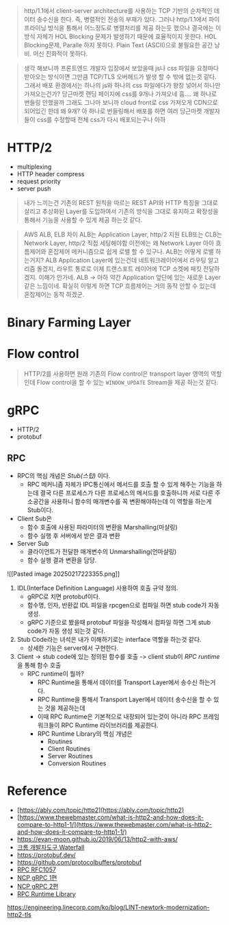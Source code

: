 
> http/1.1에서 client-server architecture를 사용하는 TCP 기반의 순차적인 데이터 송수신을 한다.
> 즉, 병렬적인 전송의 부재가 있다. 그러나 http/1.1에서 파이프라이닝 방식을 통해서 어느정도로 병렬처리를 제공 하는듯 했으나 결국에는 이 방식 자체가 HOL Blocking 문제가 발생하기 때문에 효율적이지 못한다.
> HOL Blocking문제, Paralle 하지 못하다. Plain Text (ASCII)으로 불필요한 공간 낭비. 머신 친화적이 못하다.

> 생각 해보니까 프론트엔드 개발자 입장에서 보았을때 js나 css 파일을 요청마다 받아오는 방식이면 그만큼 TCP/TLS 오버헤드가 발생 할 수 밖에 없는것 같다. 그래서 배포 환경에서는 하나의 js와 하나의 css 파일에다가 왕창 넣어서 하나만 가져오는건가? 당근마켓 랜딩 페이지에 css를 9개나 가져오네 흠.... 왜 하나로 번들링 안했을까 그래도 그나마 보니까 cloud front로 css 가져오게 CDN으로 되어있긴 한데 왜 9개? 아 하나로 번들링해서 배포를 하면 여러 당근마켓 개발자들이 css를 수정할때 전체 css가 다시 배포되는구나 아하

# HTTP/2

- multiplexing
- HTTP header compress
- request priority
- server push

> 내가 느끼는건 기존의 REST 원칙을 따르는 REST API와 HTTP 특징을 그대로 살리고 추상화된 Layer를 도입하여서 기존의 방식을 그대로 유지하고 확장성을 통해서 기능을 사용할 수 있게 제공 하는것 같다.


> AWS ALB, ELB 차이
> ALB는 Application Layer, http/2 지원
> ELB또는 CLB는 Network Layer, http/2 직접 세팅해야함
> 이전에는 왜 Network Layer 아아 흐름제어와 혼잡제어 메커니즘으로 쉽게 로밸 할 수 있구나.
> ALB는 어떻게 로밸 하는거지?
> ALB Application Layer에 있는건데 네트워크레이어에서 라우팅 알고리즘 돌겠지, 라우트 통로로 이제 트랜스포트 레이어에 TCP 소켓에 패킷 전달하겠지. 이해가 안가네.
> ALB -> 아하 약간 Application 앞단에 있는 새로운 Layer같은 느낌이네. 확실히 이렇게 하면 TCP 흐름제어는 거의 동작 안할 수 있는데 혼잡제어는 동작 하겠군.




# Binary Farming Layer



# Flow control

> HTTP/2를 사용하면 원래 기존의 Flow control은 transport layer 영역의 역할인데 Flow control을 할 수 있는 `WINDOW_UPDATE` Stream을 제공 하는것 같다.


# gRPC

- HTTP/2
- protobuf

## RPC

- RPC의 핵심 개념은 *Stub(스텁)* 이다.
	- RPC 메커니즘 자체가 IPC통신에서 메서드를 호출 할 수 있게 해주는 기능을 하는데 결국 다른 프로세스가 다른 프로세스의 메서드를 호출하니까 서로 다른 주소공간을 사용하니 함수의 매개변수를 꼭 변환해야하는데 이 역할을 하는게 Stub이다.
- Client Sub은 
	- 함수 호출에 사용된 파라미터의 변환을 Marshalling(마샬링)
	- 함수 실행 후 서버에서 받은 결과 변환
- Server Sub
	- 클라이언트가 전달한 매개변수의 Unmarshalling(언마샬링)
	- 함수 실행 결과 변환을 담당.

![[Pasted image 20250217223355.png]]

1. IDL(Interface Definition Language) 사용하여 호출 규약 정의.
	- gRPC로 치면 protobuf이다.
	- 함수명, 인자, 반환값 IDL 파일을 rpcgen으로 컴파일 하면 stub code가 자동 생성.
	- gRPC 기준으로 봤을때 protobuf 파일을 작성해서 컴파일 하면 그게 stub code가 자동 생성 되는것 같다.
2. Stub Code라는 녀석은 내가 이해하기로는 interface 역할을 하는것 같다.
	- 상세한 기능은 server에서 구현한다.
3. Client -> stub code에 있는 정의된 함수를 호출 -> client stub이 *RPC runtime* 을 통해 함수 호출
	- RPC runtime이 뭘까?
		- RPC Runtime을 통해서 데이터를 Transport Layer에서 송수신 하는거다.
		- RPC Runtime을 통해서 Transport Layer에서 데이터 송수신을 할 수 있는 것을 제공하는데
		- 이때 RPC Runtime은 기본적으로 내장되어 있는것이 아니라 RPC 프레임워크들이 RPC Runtime 라이브러리를 제공한다.
		- RPC Runtime Library의 핵심 개념은
			- Routines
			- Client Routines
			- Server Routines
			- Conversion Routines


# Reference

- [https://ably.com/topic/http2](https://ably.com/topic/http2) 
- [https://www.thewebmaster.com/what-is-http2-and-how-does-it-compare-to-http1-1/](https://www.thewebmaster.com/what-is-http2-and-how-does-it-compare-to-http1-1/) 
- https://evan-moon.github.io/2019/06/13/http2-with-aws/
- [크롬 개발자도구 Waterfall](https://hi-claire.tistory.com/9) 
- https://protobuf.dev/
- https://github.com/protocolbuffers/protobuf
- [RPC RFC1057](https://datatracker.ietf.org/doc/html/rfc1057?utm_source=chatgpt.com#appendix-A) 
- [NCP gRPC 1편](https://blog.naver.com/n_cloudplatform/221751268831) 
- [NCP gRPC 2편](https://medium.com/naver-cloud-platform/nbp-%EA%B8%B0%EC%88%A0-%EA%B2%BD%ED%97%98-%EC%8B%9C%EB%8C%80%EC%9D%98-%ED%9D%90%EB%A6%84-grpc-%EA%B9%8A%EA%B2%8C-%ED%8C%8C%EA%B3%A0%EB%93%A4%EA%B8%B0-2-b01d390a7190) 
- [RPC Runtime Library](https://sites.ualberta.ca/dept/chemeng/AIX-43/share/man/info/C/a_doc_lib/aixprggd/progcomc/rpc_lib.htm) 

https://engineering.linecorp.com/ko/blog/LINT-newtork-modernization-http2-tls
